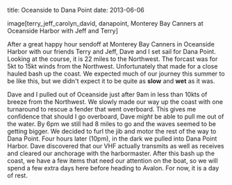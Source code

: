 title: Oceanside to Dana Point
date: 2013-06-06

image[terry_jeff_carolyn_david, danapoint, Monterey Bay Canners at Oceanside Harbor with Jeff and Terry]

After a great happy hour sendoff at Monterey Bay Canners in Oceanside Harbor
with our friends Terry and Jeff, Dave and I set sail for Dana Point.  Looking
at the course, it is 22 miles to the Northwest.  The forcast was for 5kt to
15kt winds from the Northwest.  Unfortunately that made for a close hauled bash
up the coast.  We expected much of our journey this summer to be like this,
but we didn't expect it to be quite as __slow__ and __wet__ as it was.

Dave and I pulled out of Oceanside just after 9am in less than 10kts of breeze
from the Northwest.  We slowly made our way up the coast with one turnaround to
rescue a fender that went overboard.  This gives me confidence that should I go
overboard, Dave _might_ be able to pull me out of the water. By 6pm we still
had 8 miles to go and the waves seemed to be getting bigger. We decided to furl
the jib and motor the rest of the way to Dana Point. Four hours later (10pm),
in the dark we pulled into Dana Point Harbor.  Dave discovered that our VHF
actually transmits as well as receives and cleared our anchorage with the
harbormaster. After this bash up the coast, we have a few items that need our
attention on the boat, so we will spend a few extra days here before heading to
Avalon. For now, it is a day of rest.
